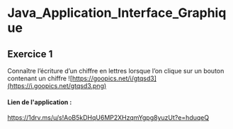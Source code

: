 # Java_Application_Interface_Graphique
## Exercice 1
Connaître l’écriture d’un chiffre en lettres lorsque l’on clique sur un bouton contenant un chiffre
![https://goopics.net/i/gtqsd3](https://i.goopics.net/gtqsd3.png)
#### Lien de l'application :
https://1drv.ms/u/s!AoB5kDHqU6MP2XHzqmYgpg8yuzUt?e=hduqeQ
